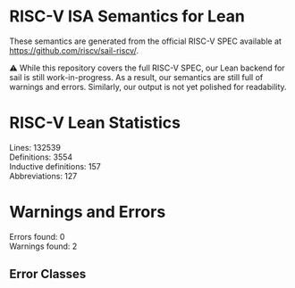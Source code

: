 # RISC-V ISA Semantics for Lean

These semantics are generated from the official RISC-V SPEC available at
https://github.com/riscv/sail-riscv/.

⚠️ While this repository covers the full RISC-V SPEC, our Lean backend for sail
is still work-in-progress. As a result, our semantics are still full of warnings
and errors. Similarly, our output is not yet polished for readability.
# RISC-V Lean Statistics

Lines: 132539  
Definitions: 3554  
Inductive definitions: 157  
Abbreviations: 127  

# Warnings and Errors

Errors found: 0  
Warnings found: 2  

## Error Classes

